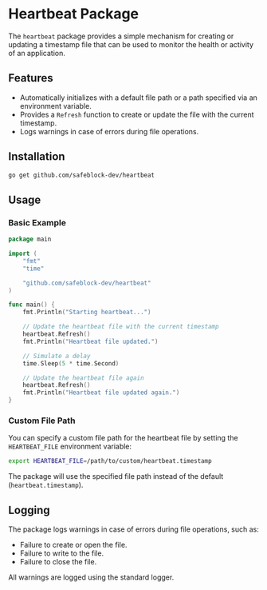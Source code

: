 # Heartbeat Package

The `heartbeat` package provides a simple mechanism for creating or updating a timestamp file that can be used to monitor the health or activity of an application.

## Features

- Automatically initializes with a default file path or a path specified via an environment variable.
- Provides a `Refresh` function to create or update the file with the current timestamp.
- Logs warnings in case of errors during file operations.

## Installation

```bash
go get github.com/safeblock-dev/heartbeat
```

## Usage

### Basic Example

```go
package main

import (
	"fmt"
	"time"

	"github.com/safeblock-dev/heartbeat"
)

func main() {
	fmt.Println("Starting heartbeat...")

	// Update the heartbeat file with the current timestamp
	heartbeat.Refresh()
	fmt.Println("Heartbeat file updated.")

	// Simulate a delay
	time.Sleep(5 * time.Second)

	// Update the heartbeat file again
	heartbeat.Refresh()
	fmt.Println("Heartbeat file updated again.")
}
```

### Custom File Path

You can specify a custom file path for the heartbeat file by setting the `HEARTBEAT_FILE` environment variable:

```bash
export HEARTBEAT_FILE=/path/to/custom/heartbeat.timestamp
```

The package will use the specified file path instead of the default (`heartbeat.timestamp`).

## Logging

The package logs warnings in case of errors during file operations, such as:

- Failure to create or open the file.
- Failure to write to the file.
- Failure to close the file.

All warnings are logged using the standard logger.